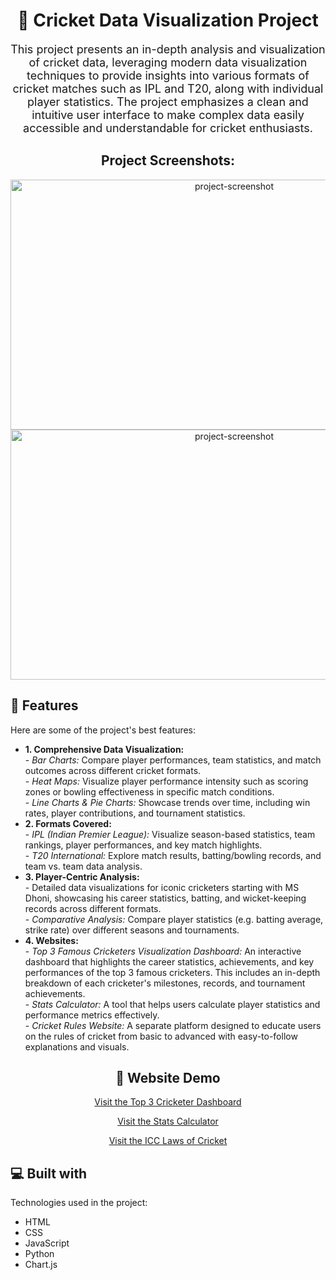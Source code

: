 <h1 align="center" id="title">🏏 Cricket Data Visualization Project</h1>

<p id="description" style="font-size: 18px; text-align: center;">
    This project presents an in-depth analysis and visualization of cricket data, leveraging modern data visualization techniques to provide insights into various formats of cricket matches such as IPL and T20, along with individual player statistics. The project emphasizes a clean and intuitive user interface to make complex data easily accessible and understandable for cricket enthusiasts.
</p>

<h2 align="center">Project Screenshots:</h2>

<div align="center">
    <img src="https://i.ibb.co/c8k8kS2/Screenshot-2024-10-19-204804.png" alt="project-screenshot" width="700" height="400" />
    <img src="https://i.ibb.co/mcjGrYy/Screenshot-2024-10-19-204833.png" alt="project-screenshot" width="700" height="400" />
</div>

<h2>🧐 Features</h2>

Here are some of the project's best features:

<ul>
    <li>
        <strong>1. Comprehensive Data Visualization:</strong><br/>
        - <em>Bar Charts:</em> Compare player performances, team statistics, and match outcomes across different cricket formats.<br/>
        - <em>Heat Maps:</em> Visualize player performance intensity such as scoring zones or bowling effectiveness in specific match conditions.<br/>
        - <em>Line Charts & Pie Charts:</em> Showcase trends over time, including win rates, player contributions, and tournament statistics.
    </li>
    <li>
        <strong>2. Formats Covered:</strong><br/>
        - <em>IPL (Indian Premier League):</em> Visualize season-based statistics, team rankings, player performances, and key match highlights.<br/>
        - <em>T20 International:</em> Explore match results, batting/bowling records, and team vs. team data analysis.
    </li>
    <li>
        <strong>3. Player-Centric Analysis:</strong><br/>
        - Detailed data visualizations for iconic cricketers starting with MS Dhoni, showcasing his career statistics, batting, and wicket-keeping records across different formats.<br/>
        - <em>Comparative Analysis:</em> Compare player statistics (e.g. batting average, strike rate) over different seasons and tournaments.
    </li>
    <li>
        <strong>4. Websites:</strong><br/>
        - <em>Top 3 Famous Cricketers Visualization Dashboard:</em> An interactive dashboard that highlights the career statistics, achievements, and key performances of the top 3 famous cricketers. This includes an in-depth breakdown of each cricketer's milestones, records, and tournament achievements.<br/>
        - <em>Stats Calculator:</em> A tool that helps users calculate player statistics and performance metrics effectively.<br/>
        - <em>Cricket Rules Website:</em> A separate platform designed to educate users on the rules of cricket from basic to advanced with easy-to-follow explanations and visuals.
    </li>
</ul>

<h2 align="center">🚀 Website Demo</h2>
<p align="center">
    <a href="https://top3-cricketer-ayush-harsh.netlify.app" target="_blank">Visit the Top 3 Cricketer Dashboard</a>
</p>
<p align="center">
    <a href="https://statscalculator-ayush-harsh.netlify.app" target="_blank">Visit the Stats Calculator</a>
</p>
<p align="center">
    <a href="https://icc-laws-of-cricket-ayush-harsh.netlify.app" target="_blank">Visit the ICC Laws of Cricket</a>
</p>

<h2>💻 Built with</h2>

Technologies used in the project:<br/>
<ul>
    <li>HTML</li>
    <li>CSS</li>
    <li>JavaScript</li>
    <li>Python</li>
    <li>Chart.js</li>
</ul>
